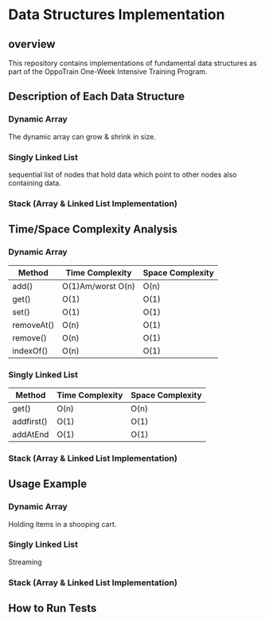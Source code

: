 # Data Structures Implementation
## overview
This repository contains implementations of fundamental data structures as part of the OppoTrain One-Week Intensive Training Program.
## Description of Each Data Structure
### Dynamic Array

The dynamic array can grow & shrink in size.

### Singly Linked List
sequential list of nodes that hold data which point to other nodes also containing data.

### Stack (Array & Linked List Implementation)


## Time/Space Complexity Analysis

### Dynamic Array

| Method       | Time Complexity  | Space Complexity |
|--------------|------------------|------------------|
| add()        | O(1)Am/worst O(n)| O(n)             |
| get()        | O(1)             | O(1)             |
| set()        | O(1)             | O(1)             |
| removeAt()   | O(n)             | O(1)             |
| remove()     | O(n)             | O(1)             |
| indexOf()    | O(n)             | O(1)             |






### Singly Linked List
| Method       | Time Complexity  | Space Complexity |
|--------------|------------------|------------------|
| get()        | O(n)             | O(n)             |
| addfirst()   | O(1)             | O(1)             |
| addAtEnd     | O(1)             | O(1)             |



### Stack (Array & Linked List Implementation)

## Usage Example


### Dynamic Array

Holding items in a shooping cart. 

### Singly Linked List

Streaming 

### Stack (Array & Linked List Implementation)


## How to Run Tests
